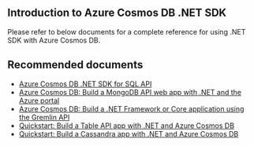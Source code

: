 <properties
	pageTitle="Azure Cosmos DB .NET SDK"
	description="Azure Cosmos DB .NET SDK"
	service="microsoft.documentdb"
	resource="databaseAccounts"
	authors="balaksms"
	displayOrder="302"
	selfHelpType="resource"
	supportTopicIds="32597487"
	resourceTags=""
	productPesIds="15585"
	cloudEnvironments="public"
/>



## **Introduction to Azure Cosmos DB .NET SDK**

Please refer to below documents for a complete reference for using .NET SDK with Azure Cosmos DB.

## **Recommended documents**

* [Azure Cosmos DB .NET SDK for SQL API](https://docs.microsoft.com/azure/cosmos-db/sql-api-sdk-dotnet)
* [Azure Cosmos DB: Build a MongoDB API web app with .NET and the Azure portal](https://docs.microsoft.com/azure/cosmos-db/create-mongodb-dotnet)
* [Azure Cosmos DB: Build a .NET Framework or Core application using the Gremlin API](https://docs.microsoft.com/azure/cosmos-db/create-graph-dotnet)
* [Quickstart: Build a Table API app with .NET and Azure Cosmos DB](https://docs.microsoft.com/azure/cosmos-db/create-table-dotnet)
* [Quickstart: Build a Cassandra app with .NET and Azure Cosmos DB](https://docs.microsoft.com/azure/cosmos-db/create-cassandra-dotnet)
